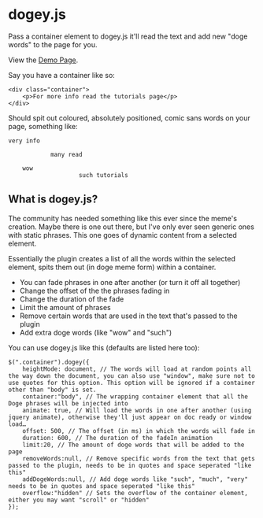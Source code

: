 # dogey.js

Pass a container element to dogey.js it'll read the text and add new "doge words" to the page for you.

View the [Demo Page](http://lexbi.github.io/dogey.js/).

Say you have a container like so:

	<div class="container">
		<p>For more info read the tutorials page</p>
	</div>

Should spit out coloured, absolutely positioned, comic sans words on your page, something like:


	very info

				many read

		wow
						such tutorials


## What is dogey.js?

The community has needed something like this ever since the meme's creation. Maybe there is one out there, but I've only ever seen generic ones with static phrases. This one goes of dynamic content from a selected element.

Essentially the plugin creates a list of all the words within the selected element, spits them out (in doge meme form) within a container.

- You can fade phrases in one after another (or turn it off all together)
- Change the offset of the the phrases fading in
- Change the duration of the fade
- Limit the amount of phrases
- Remove certain words that are used in the text that's passed to the plugin
- Add extra doge words (like "wow" and "such")

You can use dogey.js like this (defaults are listed here too):

	$(".container").dogey({
		heightMode: document, // The words will load at random points all the way down the document, you can also use "window", make sure not to use quotes for this option. This option will be ignored if a container other than "body" is set.
		container:"body", // The wrapping container element that all the Doge phrases will be injected into
		animate: true, // Will load the words in one after another (using jquery animate), otherwise they'll just appear on doc ready or window load…
		offset: 500, // The offset (in ms) in which the words will fade in
		duration: 600, // The duration of the fadeIn animation
		limit:20, // The amount of doge words that will be added to the page
		removeWords:null, // Remove specific words from the text that gets passed to the plugin, needs to be in quotes and space seperated "like this"
		addDogeWords:null, // Add doge words like "such", "much", "very" needs to be in quotes and space seperated "like this"
		overflow:"hidden" // Sets the overflow of the container element, either you may want "scroll" or "hidden"
	});
